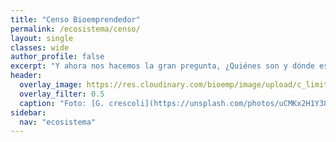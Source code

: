 ```yaml
---
title: "Censo Bioemprendedor"
permalink: /ecosistema/censo/
layout: single
classes: wide
author_profile: false
excerpt: "Y ahora nos hacemos la gran pregunta, ¿Quiénes son y dónde están los bioemprendedores en Chile?"
header:
  overlay_image: https://res.cloudinary.com/bioemp/image/upload/c_limit,f_auto,q_auto,w_1200/b2/brujula.jpg
  overlay_filter: 0.5
  caption: "Foto: [G. crescoli](https://unsplash.com/photos/uCMKx2H1Y38) @ Unsplash"
sidebar:
  nav: "ecosistema"
---
```


